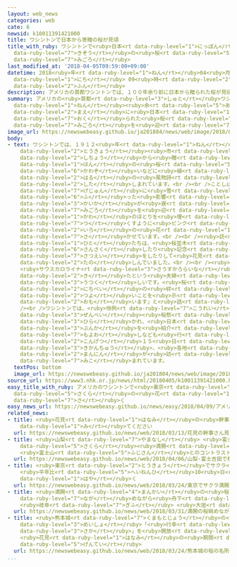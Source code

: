 ```yaml
---
layout: web_news
categories: web
cate: 6
newsid: k10011391421000
title: ワシントンで日本から寄贈の桜が見頃
title_with_ruby: ワシントンで<ruby>日本<rt data-ruby-level="1">にっぽん</rt></ruby>から<ruby>寄贈<rt
  data-ruby-level="7">きぞう</rt></ruby>の<ruby>桜<rt data-ruby-level="5">さくら</rt></ruby>が<ruby>見頃<rt
  data-ruby-level="7">みごろ</rt></ruby>
last_modified_at: '2018-04-05T09:59:00+09:00'
datetime: 2018<ruby>年<rt data-ruby-level="1">ねん</rt></ruby>04<ruby>月<rt data-ruby-level="1">がつ</rt></ruby>05<ruby>日<rt
  data-ruby-level="1">にち</rt></ruby> 09<ruby>時<rt data-ruby-level="2">じ</rt></ruby>59<ruby>分<rt
  data-ruby-level="2">ふん</rt></ruby>
description: アメリカの首都ワシントンでは、１００年余り前に日本から贈られた桜が見頃を迎えています。
summary: アメリカの<ruby>首都<rt data-ruby-level="3">しゅと</rt></ruby>ワシントンでは、１００<ruby>年<rt
  data-ruby-level="1">ねん</rt></ruby><ruby>余<rt data-ruby-level="5">あま</rt></ruby>り<ruby>前<rt
  data-ruby-level="2">まえ</rt></ruby>に<ruby>日本<rt data-ruby-level="1">にっぽん</rt></ruby>から<ruby>贈<rt
  data-ruby-level="7">おく</rt></ruby>られた<ruby>桜<rt data-ruby-level="5">さくら</rt></ruby>が<ruby>見頃<rt
  data-ruby-level="7">みごろ</rt></ruby>を<ruby>迎<rt data-ruby-level="7">むか</rt></ruby>えています。
image_url: https://newswebeasy.github.io/ja201804/news/web/image/2018/04/05/K10011391421_1804051009_1804051024_01_02.jpg
body:
- text: ワシントンでは、１９１２<ruby>年<rt data-ruby-level="1">ねん</rt></ruby>に<ruby>当時<rt data-ruby-level="2">とうじ</rt></ruby>の<ruby>東京<rt
    data-ruby-level="2">とうきょう</rt></ruby><ruby>市<rt data-ruby-level="2">し</rt></ruby>の<ruby>市長<rt
    data-ruby-level="2">しちょう</rt></ruby>から<ruby>贈<rt data-ruby-level="7">おく</rt></ruby>られたソメイヨシノなどおよそ３０００<ruby>本<rt
    data-ruby-level="1">ほん</rt></ruby>の<ruby>桜<rt data-ruby-level="5">さくら</rt></ruby>がポトマック<ruby>川沿<rt
    data-ruby-level="6">かわぞ</rt></ruby>いなどに<ruby>植<rt data-ruby-level="3">う</rt></ruby>えられていて、<ruby>春<rt
    data-ruby-level="2">はる</rt></ruby>の<ruby>風物詩<rt data-ruby-level="3">ふうぶつし</rt></ruby>として<ruby>親<rt
    data-ruby-level="2">した</rt></ruby>しまれています。<br /><br />ことしは<ruby>先月<rt data-ruby-level="1">せんげつ</rt></ruby><ruby>下旬<rt
    data-ruby-level="7">げじゅん</rt></ruby>に<ruby>雪<rt data-ruby-level="2">ゆき</rt></ruby>が<ruby>降<rt
    data-ruby-level="6">ふ</rt></ruby>った<ruby>影響<rt data-ruby-level="7">えいきょう</rt></ruby>などで<ruby>開花<rt
    data-ruby-level="3">かいか</rt></ruby>が<ruby>遅<rt data-ruby-level="7">おく</rt></ruby>れていましたが、このところ<ruby>見頃<rt
    data-ruby-level="7">みごろ</rt></ruby>を<ruby>迎<rt data-ruby-level="7">むか</rt></ruby>え、<ruby>川<rt
    data-ruby-level="1">かわ</rt></ruby>のほとりを<ruby>埋<rt data-ruby-level="7">う</rt></ruby>め<ruby>尽<rt
    data-ruby-level="7">つ</rt></ruby>くすように<ruby>ピンク<rt data-ruby-level="2">ぴんく</rt></ruby><ruby>色<rt
    data-ruby-level="2">いろ</rt></ruby>の<ruby>花<rt data-ruby-level="1">はな</rt></ruby>を<ruby>咲<rt
    data-ruby-level="7">さ</rt></ruby>かせています。<br /><br /><ruby>訪<rt data-ruby-level="7">おとず</rt></ruby>れた<ruby>人<rt
    data-ruby-level="1">ひと</rt></ruby>たちは、<ruby>桜並木<rt data-ruby-level="6">さくらなみき</rt></ruby>を<ruby>散策<rt
    data-ruby-level="6">さんさく</rt></ruby>したり<ruby>記念<rt data-ruby-level="4">きねん</rt></ruby><ruby>撮影<rt
    data-ruby-level="7">さつえい</rt></ruby>をしたりして<ruby>花見<rt data-ruby-level="1">はなみ</rt></ruby>を<ruby>楽<rt
    data-ruby-level="2">たの</rt></ruby>しんでいました。<br /><br /><ruby>南部<rt data-ruby-level="3">なんぶ</rt></ruby>
    <ruby>サウスカロライナ<rt data-ruby-level="3">さうすかろらいな</rt></ruby><ruby>州<rt data-ruby-level="3">しゅう</rt></ruby>から<ruby>来<rt
    data-ruby-level="2">き</rt></ruby>たという<ruby>夫婦<rt data-ruby-level="7">ふうふ</rt></ruby>は「とても<ruby>美<rt
    data-ruby-level="3">うつく</rt></ruby>しいです。<ruby>桜<rt data-ruby-level="5">さくら</rt></ruby>は<ruby>日米<rt
    data-ruby-level="2">にちべい</rt></ruby>の<ruby>絆<rt data-ruby-level="7">きずな</rt></ruby>が<ruby>強<rt
    data-ruby-level="2">つよ</rt></ruby>いことを<ruby>示<rt data-ruby-level="5">しめ</rt></ruby>していると<ruby>思<rt
    data-ruby-level="2">おも</rt></ruby>います」と<ruby>話<rt data-ruby-level="2">はな</rt></ruby>していました。<br
    /><br />ワシントンでは、<ruby>恒例<rt data-ruby-level="7">こうれい</rt></ruby>の「<ruby>全米<rt
    data-ruby-level="3">ぜんべい</rt></ruby><ruby>桜祭<rt data-ruby-level="5">さくらまつ</rt></ruby>り」が<ruby>開<rt
    data-ruby-level="3">ひら</rt></ruby>かれ、<ruby>日本<rt data-ruby-level="1">にっぽん</rt></ruby>の<ruby>文化<rt
    data-ruby-level="3">ぶんか</rt></ruby>を<ruby>紹介<rt data-ruby-level="7">しょうかい</rt></ruby>する<ruby>催<rt
    data-ruby-level="7">もよお</rt></ruby>しなども<ruby>行<rt data-ruby-level="2">おこな</rt></ruby>われていて、<ruby>今月<rt
    data-ruby-level="2">こんげつ</rt></ruby>１５<ruby>日<rt data-ruby-level="1">にち</rt></ruby>までの<ruby>期間中<rt
    data-ruby-level="3">きかんちゅう</rt></ruby>、<ruby>各地<rt data-ruby-level="4">かくち</rt></ruby>から１５０<ruby>万人<rt
    data-ruby-level="2">まんにん</rt></ruby>が<ruby>訪<rt data-ruby-level="7">おとず</rt></ruby>れると<ruby>見込<rt
    data-ruby-level="7">みこ</rt></ruby>まれています。
  textPos: bottom
  image_url: https://newswebeasy.github.io/ja201804/news/web/image/2018/04/05/K10011391421_1804051009_1804051024_01_03.jpg
source_url: https://www3.nhk.or.jp/news/html/20180405/k10011391421000.html
easy_title_with_ruby: アメリカのワシントンで<ruby>東京<rt data-ruby-level="2">とうきょう</rt></ruby>からもらった<ruby>桜<rt
  data-ruby-level="5">さくら</rt></ruby>の<ruby>花<rt data-ruby-level="1">はな</rt></ruby>が<ruby>咲<rt
  data-ruby-level="7">さ</rt></ruby>く
easy_news_url: https://newswebeasy.github.io/news/easy/2018/04/09/アメリカのワシントンで東京からもらった桜の花が咲く
related_news:
- title: <ruby>花見<rt data-ruby-level="1">はなみ</rt></ruby>の<ruby>幹事<rt data-ruby-level="5">かんじ</rt></ruby>さん<ruby>見<rt
    data-ruby-level="1">み</rt></ruby>てください
  url: https://newswebeasy.github.io/news/web/2018/03/13/花見の幹事さん見てください
- title: <ruby>山梨<rt data-ruby-level="7">やまなし</rt></ruby> <ruby>富士吉田<rt data-ruby-level="8">ふじよしだ</rt></ruby>で<ruby>桜<rt
    data-ruby-level="5">さくら</rt></ruby><ruby>満開<rt data-ruby-level="4">まんかい</rt></ruby>
    <ruby>富士山<rt data-ruby-level="5">ふじさん</rt></ruby>とのコントラスト<ruby>楽<rt data-ruby-level="2">たの</rt></ruby>しむ
  url: https://newswebeasy.github.io/news/web/2018/04/06/山梨-富士吉田で桜満開-富士山とのコントラスト楽しむ
- title: <ruby>東京<rt data-ruby-level="2">とうきょう</rt></ruby>でサクラ<ruby>満開<rt data-ruby-level="4">まんかい</rt></ruby>
    <ruby>平年比<rt data-ruby-level="5">へいねんひ</rt></ruby>10<ruby>日<rt data-ruby-level="1">にち</rt></ruby><ruby>早<rt
    data-ruby-level="1">はや</rt></ruby>く
  url: https://newswebeasy.github.io/news/web/2018/03/24/東京でサクラ満開-平年比10日早く
- title: <ruby>満開<rt data-ruby-level="4">まんかい</rt></ruby>の<ruby>桜<rt data-ruby-level="5">さくら</rt></ruby><ruby>眺<rt
    data-ruby-level="7">なが</rt></ruby>めながら<ruby>舟下<rt data-ruby-level="7">ふなくだ</rt></ruby>り
    <ruby>岐阜<rt data-ruby-level="7">ぎふ</rt></ruby> <ruby>大垣<rt data-ruby-level="7">おおがき</rt></ruby>
  url: https://newswebeasy.github.io/news/web/2018/03/31/満開の桜眺めながら舟下り-岐阜-大垣
- title: <ruby>熊本城<rt data-ruby-level="7">くまもとじょう</rt></ruby>の<ruby>桜<rt data-ruby-level="5">さくら</rt></ruby>の<ruby>名所<rt
    data-ruby-level="3">めいしょ</rt></ruby>「<ruby>行幸<rt data-ruby-level="8">みゆき</rt></ruby><ruby>坂<rt
    data-ruby-level="3">さか</rt></ruby>」を<ruby>開放<rt data-ruby-level="3">かいほう</rt></ruby>
    <ruby>花見<rt data-ruby-level="1">はなみ</rt></ruby>の<ruby>期間<rt data-ruby-level="3">きかん</rt></ruby><ruby>限定<rt
    data-ruby-level="5">げんてい</rt></ruby>
  url: https://newswebeasy.github.io/news/web/2018/03/24/熊本城の桜の名所行幸坂を開放-花見の期間限定
...
```


